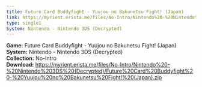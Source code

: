 ```yaml
---
title: Future Card Buddyfight - Yuujou no Bakunetsu Fight! (Japan)
link: https://myrient.erista.me/files/No-Intro/Nintendo%20-%20Nintendo%203DS%20(Decrypted)/Future%20Card%20Buddyfight%20-%20Yuujou%20no%20Bakunetsu%20Fight!%20(Japan).zip
type: single1
System: Nintendo - Nintendo 3DS (Decrypted)
---
```

<b>Game:</b> Future Card Buddyfight - Yuujou no Bakunetsu Fight! (Japan)<br>
<b>System:</b> Nintendo - Nintendo 3DS (Decrypted)<br>
<b>Collection:</b> No-Intro<br>
<b>Download:</b> https://myrient.erista.me/files/No-Intro/Nintendo%20-%20Nintendo%203DS%20(Decrypted)/Future%20Card%20Buddyfight%20-%20Yuujou%20no%20Bakunetsu%20Fight!%20(Japan).zip